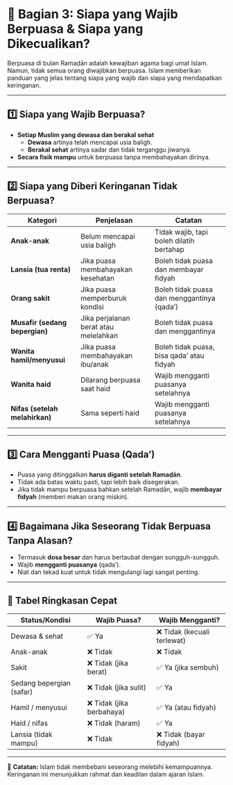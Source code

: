# 🕌 Bagian 3: Siapa yang Wajib Berpuasa & Siapa yang Dikecualikan?

Berpuasa di bulan Ramaḍān adalah kewajiban agama bagi umat Islam. Namun, tidak semua orang diwajibkan berpuasa. Islam memberikan panduan yang jelas tentang siapa yang wajib dan siapa yang mendapatkan keringanan.

---

## 1️⃣ Siapa yang Wajib Berpuasa?

- **Setiap Muslim yang dewasa dan berakal sehat**
  - **Dewasa** artinya telah mencapai usia baligh.
  - **Berakal sehat** artinya sadar dan tidak terganggu jiwanya.
- **Secara fisik mampu** untuk berpuasa tanpa membahayakan dirinya.

---

## 2️⃣ Siapa yang Diberi Keringanan Tidak Berpuasa?

| Kategori                       | Penjelasan                            | Catatan                                    |
| ------------------------------ | ------------------------------------- | ------------------------------------------ |
| **Anak-anak**                  | Belum mencapai usia baligh            | Tidak wajib, tapi boleh dilatih bertahap   |
| **Lansia (tua renta)**         | Jika puasa membahayakan kesehatan     | Boleh tidak puasa dan membayar fidyah      |
| **Orang sakit**                | Jika puasa memperburuk kondisi        | Boleh tidak puasa dan menggantinya (qada’) |
| **Musafir (sedang bepergian)** | Jika perjalanan berat atau melelahkan | Boleh tidak puasa dan menggantinya         |
| **Wanita hamil/menyusui**      | Jika puasa membahayakan ibu/anak      | Boleh tidak puasa, bisa qada’ atau fidyah  |
| **Wanita haid**                | Dilarang berpuasa saat haid           | Wajib mengganti puasanya setelahnya        |
| **Nifas (setelah melahirkan)** | Sama seperti haid                     | Wajib mengganti puasanya setelahnya        |

---

## 3️⃣ Cara Mengganti Puasa (Qada’)

- Puasa yang ditinggalkan **harus diganti setelah Ramaḍān**.
- Tidak ada batas waktu pasti, tapi lebih baik disegerakan.
- Jika tidak mampu berpuasa bahkan setelah Ramaḍān, wajib **membayar fidyah** (memberi makan orang miskin).

---

## 4️⃣ Bagaimana Jika Seseorang Tidak Berpuasa Tanpa Alasan?

- Termasuk **dosa besar** dan harus bertaubat dengan sungguh-sungguh.
- Wajib **mengganti puasanya** (qada’).
- Niat dan tekad kuat untuk tidak mengulangi lagi sangat penting.

---

## 📝 Tabel Ringkasan Cepat

| Status/Kondisi           | Wajib Puasa?              | Wajib Mengganti?            |
| ------------------------ | ------------------------- | --------------------------- |
| Dewasa & sehat           | ✅ Ya                     | ❌ Tidak (kecuali terlewat) |
| Anak-anak                | ❌ Tidak                  | ❌ Tidak                    |
| Sakit                    | ❌ Tidak (jika berat)     | ✅ Ya (jika sembuh)         |
| Sedang bepergian (safar) | ❌ Tidak (jika sulit)     | ✅ Ya                       |
| Hamil / menyusui         | ❌ Tidak (jika berbahaya) | ✅ Ya (atau fidyah)         |
| Haid / nifas             | ❌ Tidak (haram)          | ✅ Ya                       |
| Lansia (tidak mampu)     | ❌ Tidak                  | ❌ Tidak (bayar fidyah)     |

---

📌 **Catatan:** Islam tidak membebani seseorang melebihi kemampuannya. Keringanan ini menunjukkan rahmat dan keadilan dalam ajaran Islam.
